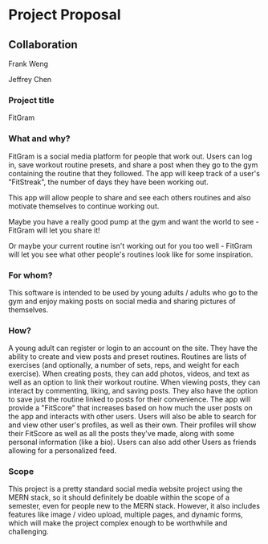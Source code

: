 # Project Proposal
## Collaboration
Frank Weng

Jeffrey Chen

### Project title
FitGram

### What and why?
FitGram is a social media platform for people that work out. Users can log in, save workout routine presets, and share a post when they go to the gym containing the routine that they followed. The app will keep track of a user's "FitStreak", the number of days they have been working out.

This app will allow people to share and see each others routines and also motivate themselves to continue working out.

Maybe you have a really good pump at the gym and want the world to see - FitGram will let you share it!

Or maybe your current routine isn't working out for you too well - FitGram will let you see what other people's routines look like for some inspiration.

### For whom?
This software is intended to be used by young adults / adults who go to the gym and enjoy making posts on social media and sharing pictures of themselves.

### How?
A young adult can register or login to an account on the site.  They have the ability to create and view posts and preset routines. Routines are lists of exercises (and optionally, a number of sets, reps, and weight for each exercise). When creating posts, they can add photos, videos, and text as well as an option to link their workout routine. When viewing posts, they can interact by commenting, liking, and saving posts. They also have the option to save just the routine linked to posts for their convenience. The app will provide a "FitScore" that increases based on how much the user posts on the app and interacts with other users. Users will also be able to search for and view other user's profiles, as well as their own. Their profiles will show their FitScore as well as all the posts they've made, along with some personal information (like a bio).  Users can also add other Users as friends allowing for a personalized feed.

### Scope
This project is a pretty standard social media website project using the MERN stack, so it should definitely be doable within the scope of a semester, even for people new to the MERN stack. However, it also includes features like image / video upload, multiple pages, and dynamic forms, which will make the project complex enough to be worthwhile and challenging.
